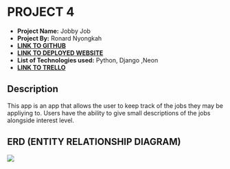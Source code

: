 # PROJECT 4

- **Project Name:** Jobby Job
- **Project By:** Ronard Nyongkah
- [**LINK TO GITHUB**](https://github.com/JoyBoyCr7/Jobby_Job_Backend)
- [**LINK TO DEPLOYED WEBSITE**](https://ronards-project2.onrender.com/)
- **List of Technologies used:** Python, Django ,Neon
- [**LINK TO TRELLO**](https://trello.com/b/k8624o1E/project4)

## Description
This app is an app that allows the user to keep track of the jobs they may be appliying to. Users have the ability to give small descriptions of the jobs alongside interest level.


## ERD (ENTITY RELATIONSHIP DIAGRAM)

[![](https://mermaid.ink/img/pako:eNplUM0KwzAIfpXieU-Q63oZdJftGhjSuC4sf1g7KKXvvqQZjFJF1O8T8XOBPhoCBToQtxYHRq9Dk-0cfcIwN0tti43CNgzNLTo6gF3sUWwMB6KlsWeb9twlSAmmUTr6kPszBoXEemowOWfrzkcB68hakw57hxN4Yo_WZCnbxRrkRZ40qFwa5LfOEtc8h5PE-xx6UMITnWBKZftPOqgnujGjZKxEvtbfbC9av7TMYTc?type=png)](https://mermaid.live/edit#pako:eNplUM0KwzAIfpXieU-Q63oZdJftGhjSuC4sf1g7KKXvvqQZjFJF1O8T8XOBPhoCBToQtxYHRq9Dk-0cfcIwN0tti43CNgzNLTo6gF3sUWwMB6KlsWeb9twlSAmmUTr6kPszBoXEemowOWfrzkcB68hakw57hxN4Yo_WZCnbxRrkRZ40qFwa5LfOEtc8h5PE-xx6UMITnWBKZftPOqgnujGjZKxEvtbfbC9av7TMYTc)


